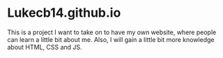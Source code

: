 # Lukecb14.github.io

This is a project I want to take on to have my own website, where people can learn a little bit about me. Also, I will gain  a little bit more knowledge about HTML, CSS and JS. 
